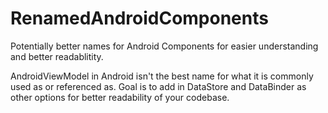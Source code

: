 # RenamedAndroidComponents
Potentially better names for Android Components for easier understanding and better readablitity.


AndroidViewModel in Android isn't the best name for what it is commonly used as or referenced as. Goal is to add in DataStore and DataBinder as other options for better readability of your codebase.
